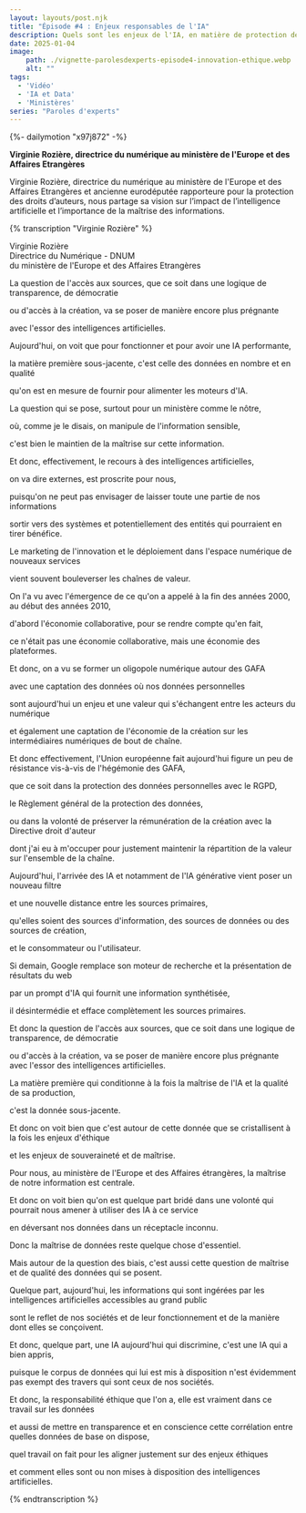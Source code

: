 ```yaml
---
layout: layouts/post.njk
title: "Épisode #4 : Enjeux responsables de l'IA"
description: Quels sont les enjeux de l'IA, en matière de protection de la création, des sources, de la châine de valeurs ?
date: 2025-01-04
image:
    path: ./vignette-parolesdexperts-episode4-innovation-ethique.webp
    alt: ""
tags:
  - 'Vidéo'
  - 'IA et Data'
  - 'Ministères'
series: "Paroles d'experts"
---
```

<!-- intégraton vidéo dailymotion de la chaine de la DINUM -->
{%- dailymotion "x97j872" -%}

<!-- légende de la vidéo-->
**Virginie Rozière, directrice du numérique au ministère de l'Europe et des Affaires Etrangères**

<!-- description-->
Virginie Rozière, directrice du numérique au ministère de l'Europe et des Affaires Etrangères et ancienne eurodéputée rapporteure pour la protection des droits d’auteurs, nous partage sa vision sur l’impact de l’intelligence artificielle et l’importance de la maîtrise des informations.

<!-- transcription-->

<!-- transcription-->

{% transcription "Virginie Rozière" %}
<p>
  Virginie Rozière<br>
  Directrice du Numérique - DNUM<br>
  du ministère de l'Europe et des Affaires Etrangères
</p>

<p>La question de l'accès aux sources, que ce soit dans une logique de transparence, de démocratie</p>
<p>ou d'accès à la création, va se poser de manière encore plus prégnante</p>
<p>avec l'essor des intelligences artificielles.</p>
<p>Aujourd'hui, on voit que pour fonctionner et pour avoir une IA performante,</p>
<p>la matière première sous-jacente, c'est celle des données en nombre et en qualité</p>
<p>qu'on est en mesure de fournir pour alimenter les moteurs d'IA.</p>
<p>La question qui se pose, surtout pour un ministère comme le nôtre,</p>
<p>où, comme je le disais, on manipule de l'information sensible,</p>
<p>c'est bien le maintien de la maîtrise sur cette information.</p>
<p>Et donc, effectivement, le recours à des intelligences artificielles,</p>
<p>on va dire externes, est proscrite pour nous,</p>
<p>puisqu'on ne peut pas envisager de laisser toute une partie de nos informations</p>
<p>sortir vers des systèmes et potentiellement des entités qui pourraient en tirer bénéfice.</p>
<p>Le marketing de l'innovation et le déploiement dans l'espace numérique de nouveaux services</p>
<p>vient souvent bouleverser les chaînes de valeur.</p>
<p>On l'a vu avec l'émergence de ce qu'on a appelé à la fin des années 2000, au début des années 2010,</p>
<p>d'abord l'économie collaborative, pour se rendre compte qu'en fait,</p>
<p>ce n'était pas une économie collaborative, mais une économie des plateformes.</p>
<p>Et donc, on a vu se former un oligopole numérique autour des GAFA</p>
<p>avec une captation des données où nos données personnelles</p>
<p>sont aujourd'hui un enjeu et une valeur qui s'échangent entre les acteurs du numérique</p>
<p>et également une captation de l'économie de la création sur les intermédiaires numériques de bout de chaîne.</p>
<p>Et donc effectivement, l'Union européenne fait aujourd'hui figure un peu de résistance vis-à-vis de l'hégémonie des GAFA,</p>
<p>que ce soit dans la protection des données personnelles avec le RGPD,</p>
<p>le Règlement général de la protection des données,</p>
<p>ou dans la volonté de préserver la rémunération de la création avec la Directive droit d'auteur</p>
<p>dont j'ai eu à m'occuper pour justement maintenir la répartition de la valeur sur l'ensemble de la chaîne.</p>
<p>Aujourd'hui, l'arrivée des IA et notamment de l'IA générative vient poser un nouveau filtre</p>
<p>et une nouvelle distance entre les sources primaires,</p>
<p>qu'elles soient des sources d'information, des sources de données ou des sources de création,</p>
<p>et le consommateur ou l'utilisateur.</p>
<p>Si demain, Google remplace son moteur de recherche et la présentation de résultats du web</p>
<p>par un prompt d'IA qui fournit une information synthétisée,</p>
<p>il désintermédie et efface complètement les sources primaires.</p>
<p>Et donc la question de l'accès aux sources, que ce soit dans une logique de transparence, de démocratie</p>
<p>ou d'accès à la création, va se poser de manière encore plus prégnante avec l'essor des intelligences artificielles.</p>
<p>La matière première qui conditionne à la fois la maîtrise de l'IA et la qualité de sa production,</p>
<p>c'est la donnée sous-jacente.</p>
<p>Et donc on voit bien que c'est autour de cette donnée que se cristallisent à la fois les enjeux d'éthique</p>
<p>et les enjeux de souveraineté et de maîtrise.</p>
<p>Pour nous, au ministère de l'Europe et des Affaires étrangères, la maîtrise de notre information est centrale.</p>
<p>Et donc on voit bien qu'on est quelque part bridé dans une volonté qui pourrait nous amener à utiliser des IA à ce service</p>
<p>en déversant nos données dans un réceptacle inconnu.</p>
<p>Donc la maîtrise de données reste quelque chose d'essentiel.</p>
<p>Mais autour de la question des biais, c'est aussi cette question de maîtrise et de qualité des données qui se posent.</p>
<p>Quelque part, aujourd'hui, les informations qui sont ingérées par les intelligences artificielles accessibles au grand public</p>
<p>sont le reflet de nos sociétés et de leur fonctionnement et de la manière dont elles se conçoivent.</p>
<p>Et donc, quelque part, une IA aujourd'hui qui discrimine, c'est une IA qui a bien appris,</p>
<p>puisque le corpus de données qui lui est mis à disposition n'est évidemment pas exempt des travers qui sont ceux de nos sociétés.</p>
<p>Et donc, la responsabilité éthique que l'on a, elle est vraiment dans ce travail sur les données</p>
<p>et aussi de mettre en transparence et en conscience cette corrélation entre quelles données de base on dispose,</p>
<p>quel travail on fait pour les aligner justement sur des enjeux éthiques</p>
<p>et comment elles sont ou non mises à disposition des intelligences artificielles.</p>
{% endtranscription %}
